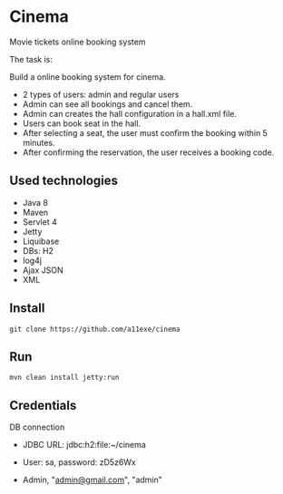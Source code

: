 # Cinema
Movie tickets online booking system

The task is:

Build a online booking system for cinema.

 * 2 types of users: admin and regular users
 * Admin can see all bookings and  cancel them.
 * Admin can creates the hall configuration in a hall.xml file.
 * Users can book seat in the hall.
 * After selecting a seat, the user must confirm the booking within 5 minutes.
 * After confirming the reservation, the user receives a booking code.
    
## Used technologies

+ Java 8
+ Maven
+ Servlet 4
+ Jetty
+ Liquibase
+ DBs: H2
+ log4j
+ Ajax JSON
+ XML

## Install

    git clone https://github.com/a11exe/cinema
    
## Run

    mvn clean install jetty:run

## Credentials
DB connection
+ JDBC URL: jdbc:h2:file:~/cinema
+ User: sa, password: zD5z6Wx

+ Admin, "admin@gmail.com", "admin"